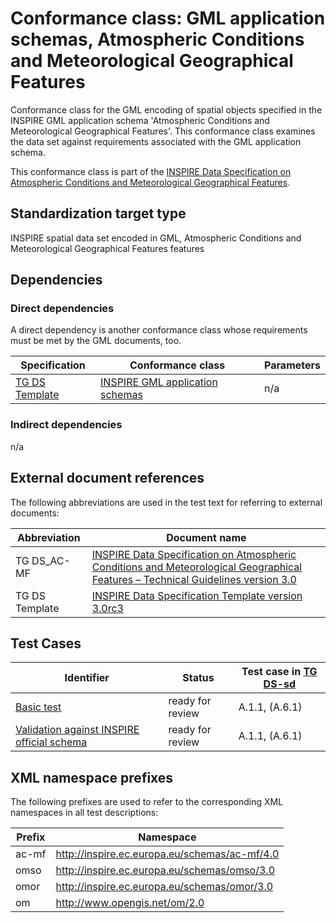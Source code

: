 # Conformance class: GML application schemas, Atmospheric Conditions and Meteorological Geographical Features

Conformance class for the GML encoding of spatial objects specified in the INSPIRE GML application schema 'Atmospheric Conditions and Meteorological Geographical Features'. This conformance class examines the data set against requirements associated with the GML application schema.

This conformance class is part of the [INSPIRE Data Specification on Atmospheric Conditions and Meteorological Geographical Features](../README.md).

## Standardization target type

INSPIRE spatial data set encoded in GML, Atmospheric Conditions and Meteorological Geographical Features features

## Dependencies

### Direct dependencies

A direct dependency is another conformance class whose requirements must be met by the GML documents, too.

| Specification | Conformance class | Parameters | 
| ------------- | ----------------- | ---------- |
| [TG DS Template](#ref_TG_DS_tmpl) | [INSPIRE GML application schemas](http://inspire.ec.europa.eu/id/ats/data/3.0rc3/schemas) | n/a |

### Indirect dependencies

n/a
 
## External document references

The following abbreviations are used in the test text for referring to external documents:

Abbreviation                     | Document name
-------------------------------- | --------------------------------------------------
TG DS_AC-MF <a name="ref_TG_DS_AC-MF"></a>   | [INSPIRE Data Specification on Atmospheric Conditions and Meteorological Geographical Features – Technical Guidelines version 3.0](https://inspire.ec.europa.eu/documents/Data_Specifications/INSPIRE_DataSpecification_AC-MF_v3.0.pdf)
TG DS Template <a name="ref_TG_DS_tmpl"></a>   | [INSPIRE Data Specification Template version 3.0rc3](http://inspire.jrc.ec.europa.eu/documents/Data_Specifications/INSPIRE_DataSpecification_Template_v3.0rc3.pdf)

## Test Cases

| Identifier                                                        | Status   | Test case in [TG DS-sd](#ref_TG_DS_AC-MF)  |
| ----------------------------------------------------------------- | -------- | ------------ |
| [Basic test](./basic.md)  | ready for review  | A.1.1, (A.6.1)  |
| [Validation against INSPIRE official schema](./official-schema-validation.md)  | ready for review  | A.1.1, (A.6.1)  |

## XML namespace prefixes <a name="namespaces"></a>

The following prefixes are used to refer to the corresponding XML namespaces in all test descriptions:

Prefix         | Namespace
-------------- | -------------------------------------------------
ac-mf      	   | http://inspire.ec.europa.eu/schemas/ac-mf/4.0
omso		   |  http://inspire.ec.europa.eu/schemas/omso/3.0
omor           |  http://inspire.ec.europa.eu/schemas/omor/3.0
om  		   |  http://www.opengis.net/om/2.0
